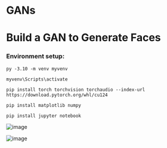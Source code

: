# GANs
<h1> Build a GAN to Generate Faces </h1>


### Environment setup:

    py -3.10 -m venv myvenv
    
    myvenv\Scripts\activate
    
    pip install torch torchvision torchaudio --index-url https://download.pytorch.org/whl/cu124
    
    pip install matplotlib numpy
    
    pip install jupyter notebook


![image](https://github.com/user-attachments/assets/e7997070-649f-4e64-92e9-535fadae539a)



   
![image](https://github.com/user-attachments/assets/f28d6a13-f69c-4c5c-9b0b-eec4be252772)

  
